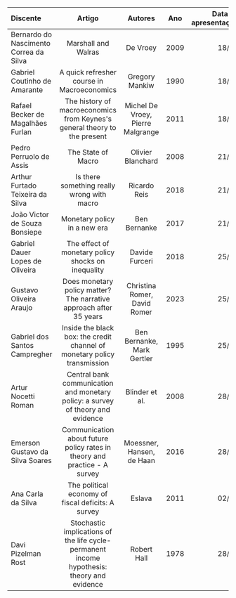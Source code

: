 | Discente | Artigo | Autores | Ano | Data de apresentação |
| :--- | :---: | :---: | :---: | ---: |
| Bernardo do Nascimento Correa da Silva | Marshall and Walras | De Vroey | 2009 | 18/06 |
| Gabriel Coutinho de Amarante | A quick refresher course in Macroeconomics | Gregory Mankiw | 1990 | 18/06 |
| Rafael Becker de Magalhães Furlan | The history of macroeconomics from Keynes's general theory to the present | Michel De Vroey, Pierre Malgrange | 2011 | 18/06 |
| Pedro Perruolo de Assis | The State of Macro | Olivier Blanchard | 2008 | 21/06 |
| Arthur Furtado Teixeira da Silva | Is there something really wrong with macro | Ricardo Reis | 2018 | 21/06 |
| João Victor de Souza Bonsiepe | Monetary policy in a new era | Ben Bernanke | 2017 | 21/06 |
| Gabriel Dauer Lopes de Oliveira |  The effect of monetary policy shocks on inequality | Davide Furceri | 2018 | 25/06 |
| Gustavo Oliveira Araujo | Does monetary policy matter? The narrative approach after 35 years | Christina Romer, David Romer | 2023 | 25/06 |
| Gabriel dos Santos Campregher  | Inside the black box: the credit channel of monetary policy transmission | Ben Bernanke, Mark Gertler | 1995 | 25/06 |
| Artur Nocetti Roman | Central bank communication and monetary policy: a survey of theory and evidence | Blinder et al. | 2008 | 28/06 |
| Emerson Gustavo da Silva Soares | Communication about future policy rates in theory and practice - A survey | Moessner, Hansen, de Haan | 2016 | 28/06 |
| Ana Carla da Silva | The political economy of fiscal deficits: A survey | Eslava | 2011 | 02/07 |
| Davi Pizelman Rost  | Stochastic implications of the life cycle-permanent income hypothesis: theory and evidence | Robert Hall | 1978 | 28/06 |
